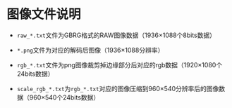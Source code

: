 # 图像文件说明

- `raw_*.txt`文件为GBRG格式的RAW图像数据（1936×1088个8bits数据）

- `*.png`文件为对应的解码后图像（1936×1088分辨率）

- `rgb_*.txt`文件为png图像裁剪掉边缘部分后对应的rgb数据（1920×1080个24bits数据）

- `scale_rgb_*.txt`为`rgb_*.txt`对应的图像压缩到960×540分辨率后的图像数据（960×540个24bits数据）
